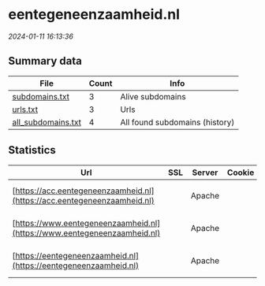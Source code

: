 # eentegeneenzaamheid.nl
*2024-01-11 16:13:36*
## Summary data
| File       | Count | Info |
|------------|-------|------|
|[subdomains.txt](/data/eentegeneenzaamheid.nl/subdomains.txt)|3|Alive subdomains|
|[urls.txt](/data/eentegeneenzaamheid.nl/urls.txt)|3|Urls|
|[all_subdomains.txt](/data/eentegeneenzaamheid.nl/all_subdomains.txt)|4|All found subdomains (history)|
## Statistics
| Url | SSL | Server | Cookie | HSTS | CSP | XFO | XXP | RP | Tech |Title |
|------------|-------|------|------|------|------|------|------|------|------|------|
|[https://acc.eentegeneenzaamheid.nl](https://acc.eentegeneenzaamheid.nl)| |Apache| |:white_check_mark: | |:white_check_mark: | |:white_check_mark: |Apache HTTP Serv...|Home - Een tegen...|
|[https://www.eentegeneenzaamheid.nl](https://www.eentegeneenzaamheid.nl)| |Apache| |:white_check_mark: | |:white_check_mark: | |:white_check_mark: |Apache HTTP Serv...|Een tegen eenzaa...|
|[https://eentegeneenzaamheid.nl](https://eentegeneenzaamheid.nl)| |Apache| |:white_check_mark: | |:white_check_mark: | |:white_check_mark: |Apache HTTP Serv...||